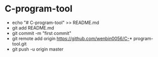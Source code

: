# C-program-tool

* echo "# C-program-tool" >> README.md
* git add README.md
* git commit -m "first commit"
* git remote add origin https://github.com/wenbin0056/C-* program-tool.git
* git push -u origin master
